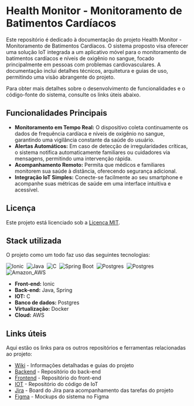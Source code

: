# Health Monitor - Monitoramento de Batimentos Cardíacos

Este repositório é dedicado à documentação do projeto Health Monitor - Monitoramento de Batimentos Cardíacos. O sistema proposto visa oferecer uma solução IoT integrada a um aplicativo móvel para o monitoramento de batimentos cardíacos e níveis de oxigênio no sangue, focado principalmente em pessoas com problemas cardiovasculares. A documentação inclui detalhes técnicos, arquitetura e guias de uso, permitindo uma visão abrangente do projeto.

Para obter mais detalhes sobre o desenvolvimento de funcionalidades e o código-fonte do sistema, consulte os links úteis abaixo.

## Funcionalidades Principais

* **Monitoramento em Tempo Real:** O dispositivo coleta continuamente os dados de frequência cardíaca e níveis de oxigênio no sangue, garantindo uma vigilância constante da saúde do usuário.
* **Alertas Automáticos:** Em caso de detecção de irregularidades críticas, o sistema notifica automaticamente familiares ou cuidadores via mensagens, permitindo uma intervenção rápida.
* **Acompanhamento Remoto:** Permita que médicos e familiares monitorem sua saúde à distância, oferecendo segurança adicional.
* **Integração IoT Simples:** Conecte-se facilmente ao seu smartphone e acompanhe suas métricas de saúde em uma interface intuitiva e acessível.

## Licença

Este projeto está licenciado sob a [Licença MIT](LICENSE).

## Stack utilizada

O projeto como um todo faz uso das seguintes tecnologias:

![Ionic](https://img.shields.io/badge/Ionic-3880FF?style=for-the-badge&logo=ionic&logoColor=white)&nbsp;
![Java](https://img.shields.io/badge/Java-ED8B00?style=for-the-badge&logo=java&logoColor=white)&nbsp;
![C](https://img.shields.io/badge/C-00599C?style=for-the-badge&logo=c&logoColor=white)&nbsp;
![Spring Boot](https://img.shields.io/badge/Spring-6DB33F?style=for-the-badge&logo=spring&logoColor=white)&nbsp;
![Postgres](https://img.shields.io/badge/PostgreSQL-316192?style=for-the-badge&logo=postgresql&logoColor=white)&nbsp;
![Postgres](https://img.shields.io/badge/docker-%230db7ed.svg?style=for-the-badge&logo=docker&logoColor=white)&nbsp;
![Amazon_AWS](https://img.shields.io/badge/Amazon_AWS-232F3E?style=for-the-badge&logo=amazon-aws&logoColor=white)&nbsp;

* **Front-end:** Ionic
* **Back-end:** Java, Spring
* **IOT:** C
* **Banco de dados:** Postgres
* **Virtualização:** Docker
* **Cloud:** AWS

## Links úteis

Aqui estão os links para os outros repositórios e ferramentas relacionadas ao projeto:

- [Wiki](https://github.com/Gabriel7fs/health-monitor/wiki) - Informações detalhadas e guias do projeto
- [Backend](https://github.com/Gabriel7fs/backend-health-monitor) - Repositório do back-end
- [Frontend](https://github.com/Gabriel7fs/frontend-health-monitor) - Repositório do front-end
- [IOT](https://github.com/Gabriel7fs/health-monitor-iot) - Repositório do código de IoT
- [Jira](https://gabrielfs86.atlassian.net/jira/software/projects/PHM/boards/2?atlOrigin=eyJpIjoiZDUxNzczNzk5OThlNDM2ZWIzZTMzNjQyNzExOTU3MjYiLCJwIjoiaiJ9) - Board do Jira para acompanhamento das tarefas do projeto
- [Figma](https://www.figma.com/proto/SRugCUC42ZkaDxU8i3bWDz/Health-Monitor?node-id=0-1&t=SfVAw0eg87TpCmve-1) - Mockups do sistema no Figma
